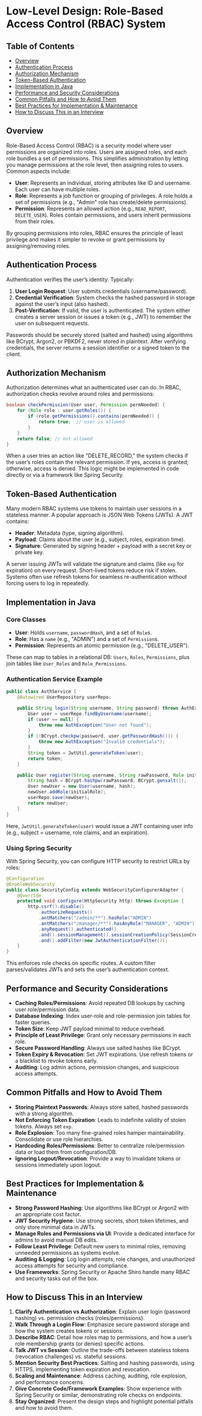 # Low-Level Design: Role-Based Access Control (RBAC) System

## Table of Contents
- [Overview](#overview)
- [Authentication Process](#authentication-process)
- [Authorization Mechanism](#authorization-mechanism)
- [Token-Based Authentication](#token-based-authentication)
- [Implementation in Java](#implementation-in-java)
- [Performance and Security Considerations](#performance-and-security-considerations)
- [Common Pitfalls and How to Avoid Them](#common-pitfalls-and-how-to-avoid-them)
- [Best Practices for Implementation & Maintenance](#best-practices-for-implementation--maintenance)
- [How to Discuss This in an Interview](#how-to-discuss-this-in-an-interview)

## Overview
Role-Based Access Control (RBAC) is a security model where user permissions are organized into roles. Users are assigned roles, and each role bundles a set of permissions. This simplifies administration by letting you manage permissions at the role level, then assigning roles to users. Common aspects include:

- **User**: Represents an individual, storing attributes like ID and username. Each user can have multiple roles.
- **Role**: Represents a job function or grouping of privileges. A role holds a set of permissions (e.g., "Admin" role has create/delete permissions).
- **Permission**: Represents an allowed action (e.g., `READ_REPORT`, `DELETE_USER`). Roles contain permissions, and users inherit permissions from their roles.

By grouping permissions into roles, RBAC ensures the principle of least privilege and makes it simpler to revoke or grant permissions by assigning/removing roles.

## Authentication Process
Authentication verifies the user’s identity. Typically:

1. **User Login Request**: User submits credentials (username/password).
2. **Credential Verification**: System checks the hashed password in storage against the user’s input (also hashed).
3. **Post-Verification**: If valid, the user is authenticated. The system either creates a server session or issues a token (e.g., JWT) to remember the user on subsequent requests.

Passwords should be securely stored (salted and hashed) using algorithms like BCrypt, Argon2, or PBKDF2, never stored in plaintext. After verifying credentials, the server returns a session identifier or a signed token to the client.

## Authorization Mechanism
Authorization determines what an authenticated user can do. In RBAC, authorization checks revolve around roles and permissions:

```java
boolean checkPermission(User user, Permission permNeeded) {
    for (Role role : user.getRoles()) {
        if (role.getPermissions().contains(permNeeded)) {
            return true;  // user is allowed
        }
    }
    return false; // not allowed
}
```

When a user tries an action like "DELETE_RECORD," the system checks if the user’s roles contain the relevant permission. If yes, access is granted; otherwise, access is denied. This logic might be implemented in code directly or via a framework like Spring Security.

## Token-Based Authentication
Many modern RBAC systems use tokens to maintain user sessions in a stateless manner. A popular approach is JSON Web Tokens (JWTs). A JWT contains:

- **Header**: Metadata (type, signing algorithm).
- **Payload**: Claims about the user (e.g., subject, roles, expiration time).
- **Signature**: Generated by signing header + payload with a secret key or private key.

A server issuing JWTs will validate the signature and claims (like `exp` for expiration) on every request. Short-lived tokens reduce risk if stolen. Systems often use refresh tokens for seamless re-authentication without forcing users to log in repeatedly.

## Implementation in Java
### Core Classes
- **User**: Holds `username`, `passwordHash`, and a set of `Role`s.  
- **Role**: Has a `name` (e.g., "ADMIN") and a set of `Permission`s.  
- **Permission**: Represents an atomic permission (e.g., "DELETE_USER").

These can map to tables in a relational DB: `Users`, `Roles`, `Permissions`, plus join tables like `User_Roles` and `Role_Permissions`.

### Authentication Service Example
```java
public class AuthService {
    @Autowired UserRepository userRepo;

    public String login(String username, String password) throws AuthException {
        User user = userRepo.findByUsername(username);
        if (user == null) {
            throw new AuthException("User not found");
        }
        if (!BCrypt.checkpw(password, user.getPasswordHash())) {
            throw new AuthException("Invalid credentials");
        }
        String token = JwtUtil.generateToken(user);
        return token;
    }

    public User register(String username, String rawPassword, Role initialRole) {
        String hash = BCrypt.hashpw(rawPassword, BCrypt.gensalt());
        User newUser = new User(username, hash);
        newUser.addRole(initialRole);
        userRepo.save(newUser);
        return newUser;
    }
}
```

Here, `JwtUtil.generateToken(user)` would issue a JWT containing user info (e.g., subject = username, role claims, and an expiration).

### Using Spring Security
With Spring Security, you can configure HTTP security to restrict URLs by roles:
```java
@Configuration
@EnableWebSecurity
public class SecurityConfig extends WebSecurityConfigurerAdapter {
    @Override
    protected void configure(HttpSecurity http) throws Exception {
        http.csrf().disable()
            .authorizeRequests()
            .antMatchers("/admin/**").hasRole("ADMIN")
            .antMatchers("/manager/**").hasAnyRole("MANAGER", "ADMIN")
            .anyRequest().authenticated()
            .and().sessionManagement().sessionCreationPolicy(SessionCreationPolicy.STATELESS)
            .and().addFilter(new JwtAuthenticationFilter());
    }
}
```
This enforces role checks on specific routes. A custom filter parses/validates JWTs and sets the user’s authentication context.

## Performance and Security Considerations
- **Caching Roles/Permissions**: Avoid repeated DB lookups by caching user role/permission data.
- **Database Indexing**: Index user-role and role-permission join tables for faster queries.
- **Token Size**: Keep JWT payload minimal to reduce overhead.
- **Principle of Least Privilege**: Grant only necessary permissions in each role.
- **Secure Password Handling**: Always use salted hashes like BCrypt.
- **Token Expiry & Revocation**: Set JWT expirations. Use refresh tokens or a blacklist to revoke tokens early.
- **Auditing**: Log admin actions, permission changes, and suspicious access attempts.

## Common Pitfalls and How to Avoid Them
- **Storing Plaintext Passwords**: Always store salted, hashed passwords with a strong algorithm.
- **Not Enforcing Token Expiration**: Leads to indefinite validity of stolen tokens. Always set `exp`.
- **Role Explosion**: Too many fine-grained roles hamper maintainability. Consolidate or use role hierarchies.
- **Hardcoding Roles/Permissions**: Better to centralize role/permission data or load them from configuration/DB.
- **Ignoring Logout/Revocation**: Provide a way to invalidate tokens or sessions immediately upon logout.

## Best Practices for Implementation & Maintenance
- **Strong Password Hashing**: Use algorithms like BCrypt or Argon2 with an appropriate cost factor.
- **JWT Security Hygiene**: Use strong secrets, short token lifetimes, and only store minimal data in JWTs.
- **Manage Roles and Permissions via UI**: Provide a dedicated interface for admins to avoid manual DB edits.
- **Follow Least Privilege**: Default new users to minimal roles, removing unneeded permissions as systems evolve.
- **Auditing & Logging**: Log login attempts, role changes, and unauthorized access attempts for security and compliance.
- **Use Frameworks**: Spring Security or Apache Shiro handle many RBAC and security tasks out of the box.

## How to Discuss This in an Interview
1. **Clarify Authentication vs Authorization**: Explain user login (password hashing) vs. permission checks (roles/permissions).
2. **Walk Through a Login Flow**: Emphasize secure password storage and how the system creates tokens or sessions.
3. **Describe RBAC**: Detail how roles map to permissions, and how a user’s role membership grants (or denies) specific actions.
4. **Talk JWT vs Session**: Outline the trade-offs between stateless tokens (revocation challenges) vs. stateful sessions.
5. **Mention Security Best Practices**: Salting and hashing passwords, using HTTPS, implementing token expiration and revocation.
6. **Scaling and Maintenance**: Address caching, auditing, role explosion, and performance concerns.
7. **Give Concrete Code/Framework Examples**: Show experience with Spring Security or similar, demonstrating role checks on endpoints.
8. **Stay Organized**: Present the design steps and highlight potential pitfalls and how to avoid them.
